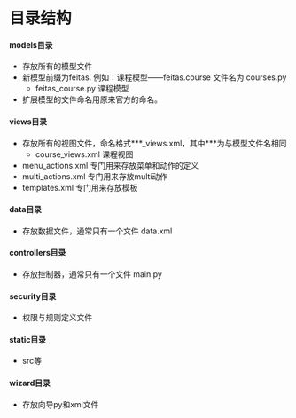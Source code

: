 目录结构
==========
#### models目录

* 存放所有的模型文件
* 新模型前缀为feitas. 例如：课程模型——feitas.course  文件名为 courses.py
    * feitas_course.py 课程模型
* 扩展模型的文件命名用原来官方的命名。

#### views目录

* 存放所有的视图文件，命名格式***_views.xml，其中***为与模型文件名相同
    * course_views.xml  课程视图
* menu_actions.xml 专门用来存放菜单和动作的定义
* multi_actions.xml 专门用来存放multi动作
* templates.xml 专门用来存放模板

#### data目录

* 存放数据文件，通常只有一个文件 data.xml

#### controllers目录

* 存放控制器，通常只有一个文件  main.py

#### security目录

* 权限与规则定义文件

#### static目录

* src等

#### wizard目录

* 存放向导py和xml文件




